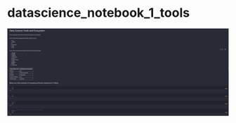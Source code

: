 ﻿# datascience_notebook_1_tools
 ![genralImage](https://github.com/Davigetz/datascience_notebook_1_tools/blob/main/1-notebook.png)
